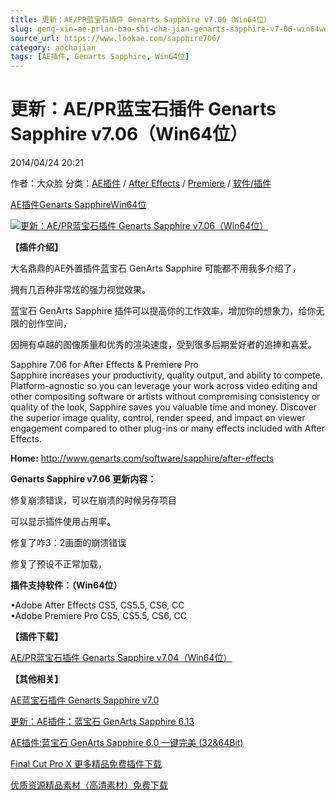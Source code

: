 ```yaml
---
title: 更新：AE/PR蓝宝石插件 Genarts Sapphire v7.06（Win64位）
slug: geng-xin-ae-prlan-bao-shi-cha-jian-genarts-sapphire-v7-06-win64wei
source_url: https://www.lookae.com/sapphire706/
category: aechajian
tags: [AE插件, Genarts Sapphire, Win64位]
---
```

# 更新：AE/PR蓝宝石插件 Genarts Sapphire v7.06（Win64位）

2014/04/24 20:21

作者：大众脸
分类：[AE插件](https://www.lookae.com/after-effects/aechajian/) / [After Effects](https://www.lookae.com/after-effects/) / [Premiere](https://www.lookae.com/qitarjcj/premierezy/) / [软件/插件](https://www.lookae.com/qitarjcj/)

[AE插件](https://www.lookae.com/tag/ae%e6%8f%92%e4%bb%b6/)[Genarts Sapphire](https://www.lookae.com/tag/genarts-sapphire/)[Win64位](https://www.lookae.com/tag/win64%e4%bd%8d/)

[![更新：AE/PR蓝宝石插件 Genarts Sapphire v7.06（Win64位）](https://www.lookae.com/wp-content/uploads/2014/04/Sapphire_706.jpg "更新：AE/PR蓝宝石插件 Genarts Sapphire v7.06（Win64位）-LookAE.com")](https://www.lookae.com/wp-content/uploads/2014/04/Sapphire_706.jpg)

**【插件介绍】**

大名鼎鼎的AE外置插件蓝宝石 GenArts Sapphire 可能都不用我多介绍了，

拥有几百种非常炫的强力视觉效果。

蓝宝石 GenArts Sapphire 插件可以提高你的工作效率，增加你的想象力，给你无限的创作空间，

因拥有卓越的图像质量和优秀的渲染速度，受到很多后期爱好者的追捧和喜爱。

Sapphire 7.06 for After Effects & Premiere Pro  
Sapphire increases your productivity, quality output, and ability to compete. Platform-agnostic so you can leverage your work across video editing and other compositing software or artists without compromising consistency or quality of the look, Sapphire saves you valuable time and money. Discover the superior image quality, control, render speed, and impact on viewer engagement compared to other plug-ins or many effects included with After Effects.

**Home:** <http://www.genarts.com/software/sapphire/after-effects>

**Genarts Sapphire v7.06 更新内容：**

修复崩溃错误，可以在崩溃的时候另存项目

可以显示插件使用占用率。

修复了咋3：2画面的崩溃错误

修复了预设不正常加载，

**插件支持软件：（Win64位）**

•Adobe After Effects CS5, CS5.5, CS6, CC  
•Adobe Premiere Pro CS5, CS5.5, CS6, CC

**【插件下载】**

[AE/PR蓝宝石插件 Genarts Sapphire v7.04（Win64位）](https://www.400gb.com/file/63222177)

**【其他相关】**

[AE蓝宝石插件 Genarts Sapphire v7.0](https://www.lookae.com/sapphire7/)

[更新：AE插件：蓝宝石 GenArts Sapphire 6.13](https://www.lookae.com/gs-613/)

[AE插件:蓝宝石 GenArts Sapphire 6.0 一键完美 (32&64Bit)](https://www.lookae.com/genarts-sapphire-6/)

[Final Cut Pro X 更多精品免费插件下载](https://www.lookae.com/tag/fcpx/)

[优质资源精品素材（高清素材）免费下载](https://www.lookae.com/others/sucaigongcheng/)
